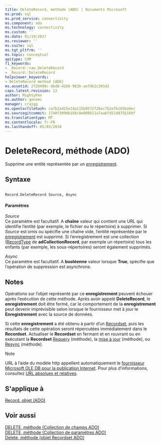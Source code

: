 ```yaml
---
title: DeleteRecord, méthode (ADO) | Documents Microsoft
ms.prod: sql
ms.prod_service: connectivity
ms.component: ado
ms.technology: connectivity
ms.custom: ''
ms.date: 01/19/2017
ms.reviewer: ''
ms.suite: sql
ms.tgt_pltfrm: ''
ms.topic: conceptual
apitype: COM
f1_keywords:
- _Record::raw_DeleteRecord
- _Record::DeleteRecord
helpviewer_keywords:
- DeleteRecord method [ADO]
ms.assetid: 2726498c-dbd8-4266-983b-ae7d62c39142
caps.latest.revision: 12
author: MightyPen
ms.author: genemi
manager: craigg
ms.openlocfilehash: ca7b2a425e24a115b8572f26ec7b2efb103ba9ec
ms.sourcegitcommit: 1740f3090b168c0e809611a7aa6fd514075616bf
ms.translationtype: MT
ms.contentlocale: fr-FR
ms.lasthandoff: 05/03/2018
---
```

# <a name="deleterecord-method-ado"></a>DeleteRecord, méthode (ADO)
Supprime une entité représentée par un [enregistrement](../../../ado/reference/ado-api/record-object-ado.md).  
  
## <a name="syntax"></a>Syntaxe  
  
```  
  
Record.DeleteRecord Source, Async  
```  
  
#### <a name="parameters"></a>Paramètres  
 *Source*  
 Ce paramètre est facultatif. A **chaîne** valeur qui contient une URL qui identifie l’entité (par exemple, le fichier ou le répertoire) à supprimer. Si *Source* est omis ou spécifie une chaîne vide, l’entité représentée par le [enregistrement](../../../ado/reference/ado-api/record-object-ado.md) est supprimé. Si l’enregistrement est une collection ([RecordType](../../../ado/reference/ado-api/recordtype-property-ado.md) de **adCollectionRecord**, par exemple un répertoire) tous les enfants (par exemple, les sous-répertoires) seront également supprimés.  
  
 *Async*  
 Ce paramètre est facultatif. A **booléenne** valeur lorsque **True**, spécifie que l’opération de suppression est asynchrone.  
  
## <a name="remarks"></a>Notes  
 Opérations sur l’objet représenté par ce **enregistrement** peuvent échouer après l’exécution de cette méthode. Après avoir appelé **DeleteRecord**, le **enregistrement** doit être fermé, car le comportement de la **enregistrement** peut devenir imprévisible selon lorsque le fournisseur met à jour le **Enregistrement** avec la source de données.  
  
 Si cette **enregistrement** a été obtenu à partir d’un [Recordset](../../../ado/reference/ado-api/recordset-object-ado.md), puis les résultats de cette opération seront répercutées immédiatement dans le **Recordset**. Actualiser le **Recordset** en fermant et en rouvrant ou en exécutant la **Recordset** [Requery](../../../ado/reference/ado-api/requery-method.md) (méthode), la [mise à jour](../../../ado/reference/ado-api/update-method.md) (méthode), ou [Resync](../../../ado/reference/ado-api/resync-method.md) (méthode).  
  
> [!NOTE]
>  URL à l’aide du modèle http appellent automatiquement le [fournisseur Microsoft OLE DB pour la publication Internet](../../../ado/guide/appendixes/microsoft-ole-db-provider-for-internet-publishing.md). Pour plus d’informations, consultez [URL absolues et relatives](../../../ado/guide/data/absolute-and-relative-urls.md).  
  
## <a name="applies-to"></a>S'applique à  
 [Record, objet (ADO)](../../../ado/reference/ado-api/record-object-ado.md)  
  
## <a name="see-also"></a>Voir aussi  
 [DELETE, méthode (Collection de champs ADO)](../../../ado/reference/ado-api/delete-method-ado-fields-collection.md)   
 [DELETE, méthode (Collection de paramètres ADO)](../../../ado/reference/ado-api/delete-method-ado-parameters-collection.md)   
 [Delete, méthode (objet Recordset ADO)](../../../ado/reference/ado-api/delete-method-ado-recordset.md)
